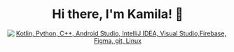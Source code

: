 <h1 align="center">Hi there, I'm Kamila! 👋</h1>

<p align="center">
  <a href="#">
    <img src="https://skillicons.dev/icons?i=kotlin,py,cpp,androidstudio,idea,visualstudio,firebase,figma,git,linux" alt="Kotlin, Python, C++, Android Studio, IntelliJ IDEA, Visual Studio,Firebase, Figma, git, Linux" />
  </a>
</p>
